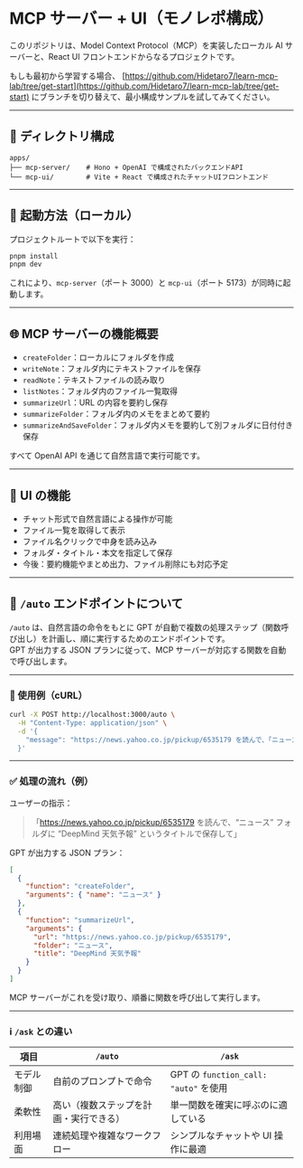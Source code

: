 # MCP サーバー + UI（モノレポ構成）

このリポジトリは、Model Context Protocol（MCP）を実装したローカル AI サーバーと、React UI フロントエンドからなるプロジェクトです。

もしも最初から学習する場合、 [https://github.com/Hidetaro7/learn-mcp-lab/tree/get-start](https://github.com/Hidetaro7/learn-mcp-lab/tree/get-start) にブランチを切り替えて、最小構成サンプルを試してみてください。

---

## 📁 ディレクトリ構成

```
apps/
├── mcp-server/    # Hono + OpenAI で構成されたバックエンドAPI
└── mcp-ui/        # Vite + React で構成されたチャットUIフロントエンド
```

---

## 🚀 起動方法（ローカル）

プロジェクトルートで以下を実行：

```bash
pnpm install
pnpm dev
```

これにより、`mcp-server`（ポート 3000）と `mcp-ui`（ポート 5173）が同時に起動します。

---

## 🌐 MCP サーバーの機能概要

- `createFolder`：ローカルにフォルダを作成
- `writeNote`：フォルダ内にテキストファイルを保存
- `readNote`：テキストファイルの読み取り
- `listNotes`：フォルダ内のファイル一覧取得
- `summarizeUrl`：URL の内容を要約し保存
- `summarizeFolder`：フォルダ内のメモをまとめて要約
- `summarizeAndSaveFolder`：フォルダ内メモを要約して別フォルダに日付付き保存

すべて OpenAI API を通じて自然言語で実行可能です。

---

## 🧠 UI の機能

- チャット形式で自然言語による操作が可能
- ファイル一覧を取得して表示
- ファイル名クリックで中身を読み込み
- フォルダ・タイトル・本文を指定して保存
- 今後：要約機能やまとめ出力、ファイル削除にも対応予定

---

## 🔁 `/auto` エンドポイントについて

`/auto` は、自然言語の命令をもとに GPT が自動で複数の処理ステップ（関数呼び出し）を計画し、順に実行するためのエンドポイントです。  
GPT が出力する JSON プランに従って、MCP サーバーが対応する関数を自動で呼び出します。

---

### 📡 使用例（cURL）

```bash
curl -X POST http://localhost:3000/auto \
  -H "Content-Type: application/json" \
  -d '{
    "message": "https://news.yahoo.co.jp/pickup/6535179 を読んで、「ニュース」フォルダに保存してください。タイトルは DeepMind 天気予報 にしてください。"
  }'
```

---

### ✅ 処理の流れ（例）

ユーザーの指示：

> 「https://news.yahoo.co.jp/pickup/6535179 を読んで、“ニュース” フォルダに “DeepMind 天気予報” というタイトルで保存して」

GPT が出力する JSON プラン：

```json
[
  {
    "function": "createFolder",
    "arguments": { "name": "ニュース" }
  },
  {
    "function": "summarizeUrl",
    "arguments": {
      "url": "https://news.yahoo.co.jp/pickup/6535179",
      "folder": "ニュース",
      "title": "DeepMind 天気予報"
    }
  }
]
```

MCP サーバーがこれを受け取り、順番に関数を呼び出して実行します。

---

### ℹ️ `/ask` との違い

| 項目       | `/auto`                                | `/ask`                                |
| ---------- | -------------------------------------- | ------------------------------------- |
| モデル制御 | 自前のプロンプトで命令                 | GPT の `function_call: "auto"` を使用 |
| 柔軟性     | 高い（複数ステップを計画・実行できる） | 単一関数を確実に呼ぶのに適している    |
| 利用場面   | 連続処理や複雑なワークフロー           | シンプルなチャットや UI 操作に最適    |
